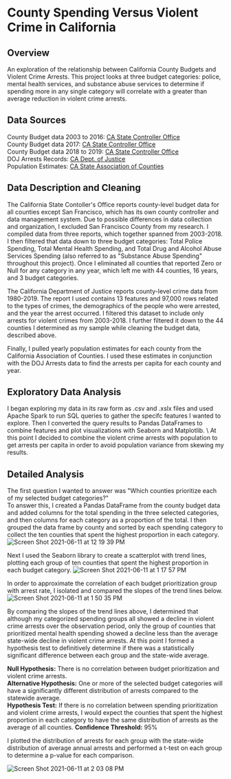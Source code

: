 # County Spending Versus Violent Crime in California

## Overview
An exploration of the relationship between California County Budgets and Violent Crime Arrests. This project looks at three budget categories: police, mental health services, and substance abuse services to determine if spending more in any single category will correlate with a greater than average reduction in violent crime arrests.

## Data Sources
County Budget data 2003 to 2016: [CA State Controller Office](https://bythenumbers.sco.ca.gov/Raw-Data/Counties-Raw-Data-for-Fiscal-Years-2002-03-to-2015/esdm-5xr2) \
County Budget data 2017: [CA State Controller Office](https://bythenumbers.sco.ca.gov/Raw-Data/Counties-Raw-Data-for-Fiscal-Year-2016-17/r97q-afvz) \
County Budget data 2018 to 2019: [CA State Controller Office](https://bythenumbers.sco.ca.gov/Raw-Data/Counties-Raw-Data-for-Fiscal-Years-2017-18-to-2018/5m9j-k3ce) \
DOJ Arrests Records: [CA Dept. of Justice](https://data-openjustice.doj.ca.gov/sites/default/files/dataset/2020-07/OnlineArrestData1980-2019.csv) \
Population Estimates: [CA State Association of Counties](https://www.counties.org/sites/main/files/file-attachments/population_by_jurisdiction_and_by_county_-_1970_to_2018_-_09-07-2018.xlsx)

## Data Description and Cleaning
The California State Contoller's Office reports county-level budget data for all counties except San Francisco, which has its own county controller and data management system. Due to possible differences in data collection and organization, I excluded San Francisco County from my research. I compiled data from three reports, which together spanned from 2003-2018. I then filtered that data down to three budget categories: Total Police Spending, Total Mental Health Spending, and Total Drug and Alcohol Abuse Services Spending (also referred to as "Substance Abuse Spending" throughout this project). Once I eliminated all counties that reported Zero or Null for any category in any year, which left me with 44 counties, 16 years, and 3 budget categories.

The California Department of Justice reports county-level crime data from 1980-2019. The report I used contains 13 features and 97,000 rows related to the types of crimes, the demographics of the people who were arrested, and the year the arrest occurred. I filtered this dataset to include only arrests for violent crimes from 2003-2018. I further filtered it down to the 44 counties I determined as my sample while cleaning the budget data, described above.

Finally, I pulled yearly population estimates for each county from the California Association of Counties. I used these estimates in conjunction with the DOJ Arrests data to find the arrests per capita for each county and year.

## Exploratory Data Analysis
I began exploring my data in its raw form as .csv and .xslx files and used Apache Spark to run SQL queries to gather the specifc features I wanted to explore. Then I converted the query results to Pandas DataFrames to combine features and plot visualizations with Seaborn and Matplotlib. \ 
At this point I decided to combine the violent crime arrests with population to get arrests per capita in order to avoid population variance from skewing my results.

## Detailed Analysis
The first question I wanted to answer was "Which counties prioritize each of my selected budget categories?" \
To answer this, I created a Pandas DataFrame from the county budget data and added columns for the total spending in the three selected categories, and then columns for each category as a proportion of the total. I then grouped the data frame by county and sorted by each spending category to collect the ten counties that spent the highest proportion in each category.
![Screen Shot 2021-06-11 at 12 19 39 PM](https://user-images.githubusercontent.com/83669741/121738625-4f181d00-caaf-11eb-8b6f-82b78a266259.png)

Next I used the Seaborn library to create a scatterplot with trend lines, plotting each group of ten counties that spent the highest proportion in each budget category.
![Screen Shot 2021-06-11 at 1 17 57 PM](https://user-images.githubusercontent.com/83669741/121744230-72df6100-cab7-11eb-9c82-5ad3d73a5cb1.png)

In order to approximate the correlation of each budget prioritization group with arrest rate, I isolated and compared the slopes of the trend lines below.\
![Screen Shot 2021-06-11 at 1 50 35 PM](https://user-images.githubusercontent.com/83669741/121747272-02870e80-cabc-11eb-9a63-5828addae736.png)

By comparing the slopes of the trend lines above, I determined that although my categorized spending groups all showed a decline in violent crime arrests over the observation period, only the group of counties that prioritized mental health spending showed a decline less than the average state-wide decline in violent crime arrests. At this point I formed a hypothesis test to definitively determine if there was a statistically significant difference between each group and the state-wide average.

<b>Null Hypothesis:</b> There is no correlation between budget prioritization and violent crime arrests. \
<b>Alternative Hypothesis:</b> One or more of the selected budget categories will have a significantly different distribution of arrests compared to the statewide average.\
<b>Hypothesis Test:</b> If there is no correlation between spending prioritization and violent crime arrests, I would expect the counties that spent the highest proportion in each category to have the same distribution of arrests as the average of all counties.
<b>Confidence Threshold:</b> 95%


I plotted the distribution of arrests for each group with the state-wide distribution of average annual arrests and performed a t-test on each group to determine a p-value for each comparison.

![Screen Shot 2021-06-11 at 2 03 08 PM](https://user-images.githubusercontent.com/83669741/121748434-cb196180-cabd-11eb-9cb2-db317b40f895.png)

